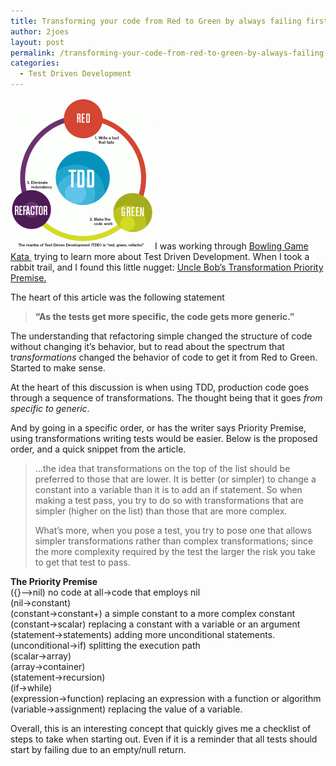 ```yaml
---
title: Transforming your code from Red to Green by always failing first.
author: 2joes
layout: post
permalink: /transforming-your-code-from-red-to-green-by-always-failing-first/
categories:
  - Test Driven Development
---
```

<img class="alignright  wp-image-510" src="/assets/img/tdd_flow1.gif" alt="tdd_flow[1]" data-recalc-dims="1" />I was working through [Bowling Game Kata ][1] trying to learn more about Test Driven Development. When I took a rabbit trail, and I found this little nugget: [Uncle Bob&#8217;s Transformation Priority Premise.][2]

The heart of this article was the following statement

> **&#8220;As the tests get more specific, the code gets more generic.”**

The understanding that refactoring simple changed the structure of code without changing it&#8217;s behavior, but to read about the spectrum that t*ransformations* changed the behavior of code to get it from Red to Green. Started to make sense.

At the heart of this discussion is when using TDD, production code goes through a sequence of transformations. The thought being that it goes *from specific to generic*.<!--more-->


And by going in a specific order, or has the writer says Priority Premise, using transformations writing tests would be easier. Below is the proposed order, and a quick snippet from the article.

> …the idea that transformations on the top of the list should be preferred to those that are lower. It is better (or simpler) to change a constant into a variable than it is to add an if statement. So when making a test pass, you try to do so with transformations that are simpler (higher on the list) than those that are more complex.
> 
> What’s more, when you pose a test, you try to pose one that allows simpler transformations rather than complex transformations; since the more complexity required by the test the larger the risk you take to get that test to pass.

**The Priority Premise**  
({}–>nil) no code at all->code that employs nil  
(nil->constant)  
(constant->constant+) a simple constant to a more complex constant  
(constant->scalar) replacing a constant with a variable or an argument  
(statement->statements) adding more unconditional statements.  
(unconditional->if) splitting the execution path  
(scalar->array)  
(array->container)  
(statement->recursion)  
(if->while)  
(expression->function) replacing an expression with a function or algorithm  
(variable->assignment) replacing the value of a variable.

Overall, this is an interesting concept that quickly gives me a checklist of steps to take when starting out. Even if it is a reminder that all tests should start by failing due to an empty/null return.

 [1]: http://www.stewshack.com/bowlinggame/gutterball
 [2]: http://blog.8thlight.com/uncle-bob/2013/05/27/TheTransformationPriorityPremise.html